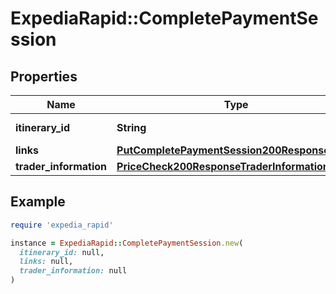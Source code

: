 # ExpediaRapid::CompletePaymentSession

## Properties

| Name | Type | Description | Notes |
| ---- | ---- | ----------- | ----- |
| **itinerary_id** | **String** | The itinerary id. | [optional] |
| **links** | [**PutCompletePaymentSession200ResponseLinks**](PutCompletePaymentSession200ResponseLinks.md) |  | [optional] |
| **trader_information** | [**PriceCheck200ResponseTraderInformation**](PriceCheck200ResponseTraderInformation.md) |  | [optional] |

## Example

```ruby
require 'expedia_rapid'

instance = ExpediaRapid::CompletePaymentSession.new(
  itinerary_id: null,
  links: null,
  trader_information: null
)
```

